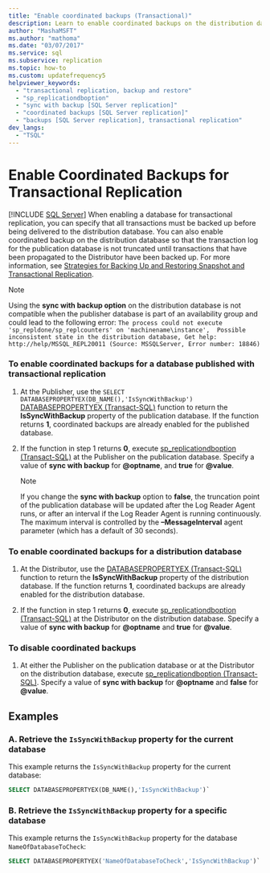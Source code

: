 ```yaml
---
title: "Enable coordinated backups (Transactional)"
description: Learn to enable coordinated backups on the distribution database so that the transaction log for the Transactional Replication publication database is not truncated until transactions that have been propagated to the Distributor have been backed up.
author: "MashaMSFT"
ms.author: "mathoma"
ms.date: "03/07/2017"
ms.service: sql
ms.subservice: replication
ms.topic: how-to
ms.custom: updatefrequency5
helpviewer_keywords:
  - "transactional replication, backup and restore"
  - "sp_replicationdboption"
  - "sync with backup [SQL Server replication]"
  - "coordinated backups [SQL Server replication]"
  - "backups [SQL Server replication], transactional replication"
dev_langs:
  - "TSQL"
---
```

# Enable Coordinated Backups for Transactional Replication
[!INCLUDE [SQL Server](../../../includes/applies-to-version/sqlserver.md)]
  When enabling a database for transactional replication, you can specify that all transactions must be backed up before being delivered to the distribution database. You can also enable coordinated backup on the distribution database so that the transaction log for the publication database is not truncated until transactions that have been propagated to the Distributor have been backed up. For more information, see [Strategies for Backing Up and Restoring Snapshot and Transactional Replication](../../../relational-databases/replication/administration/strategies-for-backing-up-and-restoring-snapshot-and-transactional-replication.md).  
  
 > [!NOTE] 
 > Using the **sync with backup option** on the distribution database is not compatible when the publisher database is part of an availability group and could lead to the following error: `The process could not execute 'sp_repldone/sp_replcounters' on 'machinename\instance',  Possible inconsistent state in the distribution database, Get help: http://help/MSSQL_REPL20011 (Source: MSSQLServer, Error number: 18846)`

  
### To enable coordinated backups for a database published with transactional replication  
  
1.  At the Publisher, use the `SELECT DATABASEPROPERTYEX(DB_NAME(),'IsSyncWithBackup')` [DATABASEPROPERTYEX &#40;Transact-SQL&#41;](../../../t-sql/functions/databasepropertyex-transact-sql.md) function to return the **IsSyncWithBackup** property of the publication database. If the function returns **1**, coordinated backups are already enabled for the published database.  
  
2.  If the function in step 1 returns **0**, execute [sp_replicationdboption &#40;Transact-SQL&#41;](../../../relational-databases/system-stored-procedures/sp-replicationdboption-transact-sql.md) at the Publisher on the publication database. Specify a value of **sync with backup** for **\@optname**, and **true** for **\@value**.  
  
    > [!NOTE]  
    >  If you change the **sync with backup** option to **false**, the truncation point of the publication database will be updated after the Log Reader Agent runs, or after an interval if the Log Reader Agent is running continuously. The maximum interval is controlled by the **–MessageInterval** agent parameter (which has a default of 30 seconds).  
  
### To enable coordinated backups for a distribution database  
  
1.  At the Distributor, use the [DATABASEPROPERTYEX &#40;Transact-SQL&#41;](../../../t-sql/functions/databasepropertyex-transact-sql.md) function to return the **IsSyncWithBackup** property of the distribution database. If the function returns **1**, coordinated backups are already enabled for the distribution database.  
  
2.  If the function in step 1 returns **0**, execute [sp_replicationdboption &#40;Transact-SQL&#41;](../../../relational-databases/system-stored-procedures/sp-replicationdboption-transact-sql.md) at the Distributor on the distribution database. Specify a value of **sync with backup** for **\@optname** and **true** for **\@value**.  
  
### To disable coordinated backups  
  
1.  At either the Publisher on the publication database or at the Distributor on the distribution database, execute [sp_replicationdboption &#40;Transact-SQL&#41;](../../../relational-databases/system-stored-procedures/sp-replicationdboption-transact-sql.md). Specify a value of **sync with backup** for **\@optname** and **false** for **\@value**.  
  
## Examples  
  
### A. Retrieve the `IsSyncWithBackup` property for the current database

This example returns the `IsSyncWithBackup` property for the current database:
  
```sql
SELECT DATABASEPROPERTYEX(DB_NAME(),'IsSyncWithBackup')`
```

### B. Retrieve the `IsSyncWithBackup` property for a specific database

This example returns the `IsSyncWithBackup` property for the database `NameOfDatabaseToCheck`:
  
```sql
SELECT DATABASEPROPERTYEX('NameOfDatabaseToCheck','IsSyncWithBackup')`
```
